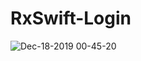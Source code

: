 # RxSwift-Login

![Dec-18-2019 00-45-20](https://user-images.githubusercontent.com/34432988/71010915-e527ed00-212f-11ea-9ac5-d9c9e3e0970d.gif)
